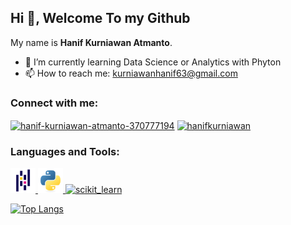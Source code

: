 <h2 align="left">Hi 👋, Welcome To my Github</h2>

My name is **Hanif Kurniawan Atmanto**.
- 🌱 I’m currently learning Data Science or Analytics with Phyton
- 📫 How to reach me: kurniawanhanif63@gmail.com


<h3 align="left">Connect with me:</h3>
<p align="left">
<a href="https://linkedin.com/in/hanif-kurniawan-atmanto-370777194" target="blank"><img align="center" src="https://raw.githubusercontent.com/rahuldkjain/github-profile-readme-generator/master/src/images/icons/Social/linked-in-alt.svg" alt="hanif-kurniawan-atmanto-370777194" height="30" width="40" /></a>
<a href="https://kaggle.com/hanifkurniawan" target="blank"><img align="center" src="https://raw.githubusercontent.com/rahuldkjain/github-profile-readme-generator/master/src/images/icons/Social/kaggle.svg" alt="hanifkurniawan" height="30" width="40" /></a>
</p>

<h3 align="left">Languages and Tools:</h3>
<p align="left"> <a href="https://pandas.pydata.org/" target="_blank" rel="noreferrer"> <img src="https://raw.githubusercontent.com/devicons/devicon/2ae2a900d2f041da66e950e4d48052658d850630/icons/pandas/pandas-original.svg" alt="pandas" width="40" height="40"/> </a> <a href="https://www.python.org" target="_blank" rel="noreferrer"> <img src="https://raw.githubusercontent.com/devicons/devicon/master/icons/python/python-original.svg" alt="python" width="40" height="40"/> </a> <a href="https://scikit-learn.org/" target="_blank" rel="noreferrer"> <img src="https://upload.wikimedia.org/wikipedia/commons/0/05/Scikit_learn_logo_small.svg" alt="scikit_learn" width="40" height="40"/> </a> </p>



[![Top Langs](https://github-readme-stats.vercel.app/api/top-langs/?username=Hanifka&layout=compact)](https://github.com/Hanifka/github-readme-stats)


